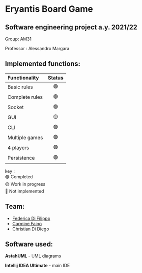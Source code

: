 # Eryantis Board Game 
## Software engineering project a.y. 2021/22

Group: AM31

Professor : Alessandro Margara

## Implemented functions: 

| Functionality |     Status     |
|:-----------------------|:--------------:|
| Basic rules |     🟢     |
| Complete rules |     🟢      |
| Socket | 🟢 |
| GUI | 🟡 |
| CLI |     🟢     |
| Multiple games | 🟢 |
| 4 players | 🟢 |
| Persistence | 🟢 |

key :   
🟢 Completed     
🟡 Work in progress  
🔴 Not implemented

## Team:
* [Federica Di Filippo](https://github.com/FedericaDiFilippo)
* [Carmine Faino](https://github.com/CarmineFaino)
* [Christian Di Diego](https://github.com/ChristianDiDiego)

## Software used:

**AstahUML** - UML diagrams

**Intellij IDEA Ultimate** - main IDE 
